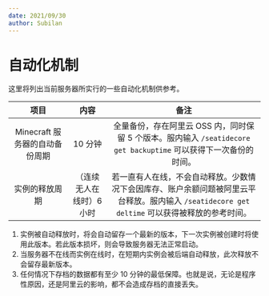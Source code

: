```yaml
---
date: 2021/09/30
author: Subilan
---
```


# 自动化机制

这里将列出当前服务器所实行的一些自动化机制供参考。

|项目|内容|备注|
|:-:|:-:|:-:|
|Minecraft 服务器的自动备份周期|10 分钟|全量备份，存在阿里云 OSS 内，同时保留 5 个版本。服内输入 `/seatidecore get backuptime` 可以获得下一次备份的时间。|
|实例的释放周期|（连续无人在线时）6 小时|若一直有人在线，不会自动释放。少数情况下会因库存、账户余额问题被阿里云平台释放。服内输入 `/seatidecore get deltime` 可以获得被释放的参考时间。|

1. 实例被自动释放时，将会自动留存一个最新的版本，下一次实例被创建时将使用此版本。若此版本损坏，则会导致服务器无法正常启动。
2. 当服务器不在线而实例在线时，在短期内实例会被后端自动释放，此次释放不会留存最新版本。
3. 任何情况下存档的数据都有至少 10 分钟的最低保障。也就是说，无论是程序性原因，还是阿里云的影响，都不会造成存档的直接丢失。